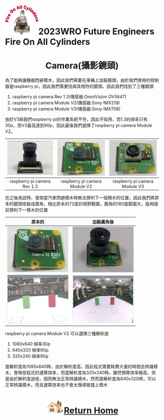 ![LOGO](../../other/img/logo.png)2023WRO Future Engineers Fire On All Cylinders  
====
# <div align="center">Camera(攝影鏡頭)</div> 
為了能夠讓機器閃避積木，因此我們需要在車輛上加裝鏡頭，由於我們使用的控制器是raspberry pi，因此我們需要找與其相符的鏡頭，因此我們找到了三種鏡頭

1. raspberry pi camera Rev 1.3(傳感器:OmniVision OV5647)
2. raspberry pi camera Module V2(傳感器:Sony IMX219)
3. raspberry pi camera Module V3(傳感器:Sony IMX708)

由於V3與我們raspberry pi的作業系統不符，因此不採用，而1.3的偵率只有30p，而V2最高達到90p，因此最後我們選擇了raspberry pi camera Module V2。

| <img src="./img/V1.jpeg" width=200 alt="site"  /> | <img src="./img/V2.jpeg" width=200 alt="site" > | <img src="./img/V3.jpeg" width=200 alt="site" /> |
| :---: | :---: | :---: |
| raspberry pi camera Rev 1.3 | raspberry pi camera Module V2 | raspberry pi camera Module V3 |

在之後測試時，發現當汽車閃避積木時無法預判下一個積木的位置，因此我們將原本的鏡頭改裝成廣角，相比原本的72度的視野範圍，廣角的160度範圍大，能夠提前預判下一積木的位置

| 原本的 | 加裝廣角後 |
| :---: | :---: |
|<img src="./img/V2.jpeg" width=200 alt="site" >|<img src="./img/V2_wide_angle.jpeg" width=200 alt="site" >|
| <img src="./img/72angle.png" width=200 alt="site" > | <img src="./img/160angle.png" width=200 alt="site" > |

raspberry pi camera Module V2 可以選擇三種解析度

  1. 1080x640 幀率30p
  2. 640x320 幀率60p
  3. 320x240 幀率90p

當解析度為1080x640時，由於解析度高，因此程式需要耗費大量的時間去辨識積木，會降低程式的運算效率，而當解析度為320x240時，雖然預算效率極高，但是由於解析度過低，因而無法正常辨識積木，然而當解析度為640x320時，可以正常辨識積木，而且運算效率也不會太慢導致撞上積木

# <div align="center">![HOME](../../other/img/Home.png)[Return Home](../../)</div>  

